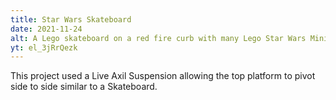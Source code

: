 ```yaml
---
title: Star Wars Skateboard
date: 2021-11-24
alt: A Lego skateboard on a red fire curb with many Lego Star Wars Minifigures riding it.
yt: el_3jRrQezk
---
```


This project used a Live Axil Suspension allowing the top platform to pivot side to side similar to a Skateboard.
